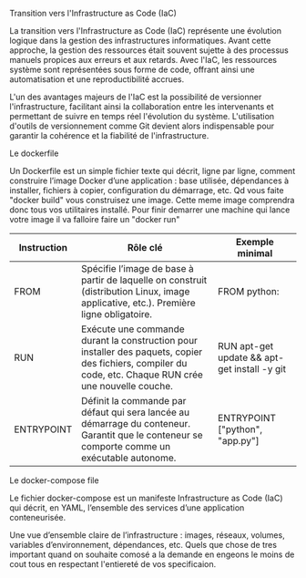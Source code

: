 Transition vers l'Infrastructure as Code (IaC)

La transition vers l'Infrastructure as Code (IaC) représente une évolution logique dans la gestion des infrastructures informatiques. Avant cette approche, la gestion des ressources était souvent sujette à des processus manuels propices aux erreurs et aux retards. Avec l'IaC, les ressources système sont représentées sous forme de code, offrant ainsi une automatisation et une reproductibilité accrues.

L'un des avantages majeurs de l'IaC est la possibilité de versionner l'infrastructure, facilitant ainsi la collaboration entre les intervenants et permettant de suivre en temps réel l'évolution du système. L'utilisation d'outils de versionnement comme Git devient alors indispensable pour garantir la cohérence et la fiabilité de l'infrastructure.

Le dockerfile

Un Dockerfile est un simple fichier texte qui décrit, ligne par ligne, comment construire l’image Docker d’une application : base utilisée, dépendances à installer, fichiers à copier, configuration du démarrage, etc. Qd vous faite "docker build" vous construisez une image. Cette meme image comprendra donc tous vos utilitaires installé. Pour finir demarrer une machine qui lance votre image il va falloire faire un "docker run"

| Instruction | Rôle clé | Exemple minimal |
| --- | --- | --- |
| FROM | Spécifie l’image de base à partir de laquelle on construit (distribution Linux, image applicative, etc.). Première ligne obligatoire. | FROM python:|3.12-slim |
| RUN | Exécute une commande durant la construction pour installer des paquets, copier des fichiers, compiler du code, etc. Chaque RUN crée une nouvelle couche. | RUN apt-get update && apt-get install -y git |
| ENTRYPOINT | Définit la commande par défaut qui sera lancée au démarrage du conteneur. Garantit que le conteneur se comporte comme un exécutable autonome. | ENTRYPOINT ["python", "app.py"] |


Le docker-compose file

Le fichier docker-compose est un manifeste Infrastructure as Code (IaC) qui décrit, en YAML, l’ensemble des services d’une application conteneurisée.

Une vue d’ensemble claire de l’infrastructure : images, réseaux, volumes, variables d’environnement, dépendances, etc. Quels que chose de tres important quand on souhaite comosé a la demande en engeons le moins de cout tous en respectant l'entiereté de vos specificaion.





